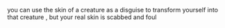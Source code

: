 you can use the skin of a creature as a disguise to transform yourself into that creature , but your real skin is scabbed and foul